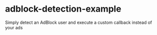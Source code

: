 # adblock-detection-example
Simply detect an AdBlock user and execute a custom callback instead of your ads
